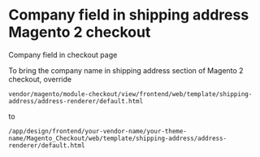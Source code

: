 # Company field in shipping address Magento 2 checkout

Company field in checkout page

To bring the company name in shipping address section of Magento 2 checkout, override

    vendor/magento/module-checkout/view/frontend/web/template/shipping-address/address-renderer/default.html

to

    /app/design/frontend/your-vendor-name/your-theme-name/Magento_Checkout/web/template/shipping-address/address-renderer/default.html



